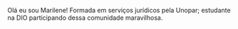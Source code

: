 Olá eu sou Marilene!
Formada em serviços jurídicos pela Unopar; estudante na DIO participando dessa comunidade maravilhosa.
